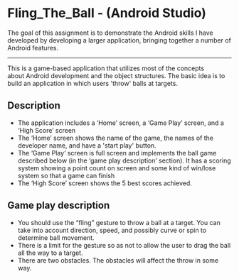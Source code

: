 # Fling_The_Ball - (Android Studio)
The goal of this assignment is to demonstrate the Android skills I have developed by developing a larger application, bringing together a number of Android features.
___
This is a game-based application that utilizes most of the concepts  
about Android development and the object structures. The basic idea is to build an
application in which users 'throw' balls at targets.

##  Description
* The application includes a ‘Home’ screen, a ‘Game Play’ screen, and a ‘High
Score’ screen
* The ‘Home’ screen shows the name of the game, the names of the developer
name, and have a 'start play' button.
* The ‘Game Play’ screen is full screen and implements the ball game
described below (in the ‘game play description’ section). It has a scoring
system showing a point count on screen and some kind of win/lose system so that a
game can finish
* The ‘High Score’ screen shows the 5 best scores achieved.

## Game play description
* You should use the “fling” gesture to throw a ball at a target. You can take into
account direction, speed, and possibly curve or spin to determine ball movement.
* There is a limit for the gesture so as not to allow the user to drag the ball all the way to
a target.
* There are two obstacles. The
obstacles will affect the throw in some way.
